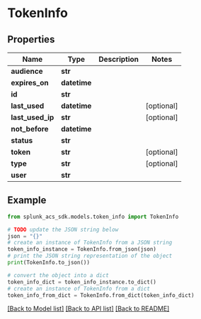 # TokenInfo


## Properties

Name | Type | Description | Notes
------------ | ------------- | ------------- | -------------
**audience** | **str** |  | 
**expires_on** | **datetime** |  | 
**id** | **str** |  | 
**last_used** | **datetime** |  | [optional] 
**last_used_ip** | **str** |  | [optional] 
**not_before** | **datetime** |  | 
**status** | **str** |  | 
**token** | **str** |  | [optional] 
**type** | **str** |  | [optional] 
**user** | **str** |  | 

## Example

```python
from splunk_acs_sdk.models.token_info import TokenInfo

# TODO update the JSON string below
json = "{}"
# create an instance of TokenInfo from a JSON string
token_info_instance = TokenInfo.from_json(json)
# print the JSON string representation of the object
print(TokenInfo.to_json())

# convert the object into a dict
token_info_dict = token_info_instance.to_dict()
# create an instance of TokenInfo from a dict
token_info_from_dict = TokenInfo.from_dict(token_info_dict)
```
[[Back to Model list]](../README.md#documentation-for-models) [[Back to API list]](../README.md#documentation-for-api-endpoints) [[Back to README]](../README.md)


